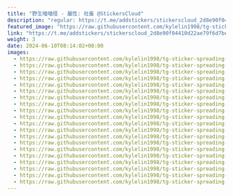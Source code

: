 ```yaml
---
title: "野生喵喵怪 - 屬性: 社畜 @StickersCloud"
description: "regular: https://t.me/addstickers/stickerscloud_2d8e90f04410d22ae79f6d7be_982_by_SCBridgeToTGBot"
featured_image: "https://raw.githubusercontent.com/kylelin1998/tg-sticker-spreading-worldwide-images/main/img/9c73b9b1-a557-4852-831d-06dc56aa1502.jpg"
link: "https://t.me/addstickers/stickerscloud_2d8e90f04410d22ae79f6d7be_982_by_SCBridgeToTGBot"
weight: 3
date: 2024-06-10T08:14:02+08:00
images:
  - https://raw.githubusercontent.com/kylelin1998/tg-sticker-spreading-worldwide-images/main/img/9c73b9b1-a557-4852-831d-06dc56aa1502.jpg
  - https://raw.githubusercontent.com/kylelin1998/tg-sticker-spreading-worldwide-images/main/img/d2089795-8b05-463d-9e48-9196e0a40ad0.jpg
  - https://raw.githubusercontent.com/kylelin1998/tg-sticker-spreading-worldwide-images/main/img/f1d168f6-e6a2-4798-bbb7-c51704a4f45d.jpg
  - https://raw.githubusercontent.com/kylelin1998/tg-sticker-spreading-worldwide-images/main/img/7d4ca5c1-49ae-4ca0-ab6c-75e86d66f03e.jpg
  - https://raw.githubusercontent.com/kylelin1998/tg-sticker-spreading-worldwide-images/main/img/27315b89-10c3-4365-b08c-e7ec04e0686b.jpg
  - https://raw.githubusercontent.com/kylelin1998/tg-sticker-spreading-worldwide-images/main/img/7c6f9226-c852-4711-9ac6-be7d5c941545.jpg
  - https://raw.githubusercontent.com/kylelin1998/tg-sticker-spreading-worldwide-images/main/img/27b8f8bc-e239-429c-8fe2-dd765942082a.jpg
  - https://raw.githubusercontent.com/kylelin1998/tg-sticker-spreading-worldwide-images/main/img/a75d8ad4-b230-4bb5-bda9-fef260fcb9fc.jpg
  - https://raw.githubusercontent.com/kylelin1998/tg-sticker-spreading-worldwide-images/main/img/7c951676-6084-49b4-8a69-76576cd96694.jpg
  - https://raw.githubusercontent.com/kylelin1998/tg-sticker-spreading-worldwide-images/main/img/39c2a132-81ec-4172-b737-9f250c791782.jpg
  - https://raw.githubusercontent.com/kylelin1998/tg-sticker-spreading-worldwide-images/main/img/26302a5b-c6f5-468c-bcf6-3e006464adbb.jpg
  - https://raw.githubusercontent.com/kylelin1998/tg-sticker-spreading-worldwide-images/main/img/1b365347-ecb9-43e1-b65f-e1dcd596cbf9.jpg
  - https://raw.githubusercontent.com/kylelin1998/tg-sticker-spreading-worldwide-images/main/img/dc841ad6-9d59-4c4c-908a-582062f70494.jpg
  - https://raw.githubusercontent.com/kylelin1998/tg-sticker-spreading-worldwide-images/main/img/4bed985b-3a8f-41c2-941a-ec1c7607b408.jpg
  - https://raw.githubusercontent.com/kylelin1998/tg-sticker-spreading-worldwide-images/main/img/404930bb-9c0c-4ac5-b94f-a73a4e85a8a5.jpg
  - https://raw.githubusercontent.com/kylelin1998/tg-sticker-spreading-worldwide-images/main/img/0fa7a0f2-4bae-4383-9221-19d02528fa90.jpg
  - https://raw.githubusercontent.com/kylelin1998/tg-sticker-spreading-worldwide-images/main/img/6babaf38-7e90-4ebb-ba13-ab9d4d85ede1.jpg
  - https://raw.githubusercontent.com/kylelin1998/tg-sticker-spreading-worldwide-images/main/img/e98fe50b-533f-4ca8-99b2-34b45771b577.jpg
  - https://raw.githubusercontent.com/kylelin1998/tg-sticker-spreading-worldwide-images/main/img/9f9882b4-ea5a-4609-b032-89acd539be13.jpg
  - https://raw.githubusercontent.com/kylelin1998/tg-sticker-spreading-worldwide-images/main/img/f0b294bc-c301-43e6-abb9-6b197a9e8eee.jpg
---
```

